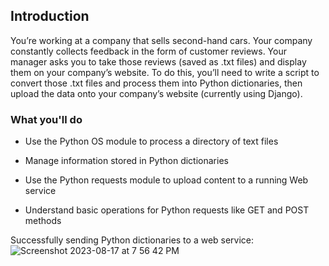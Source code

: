 ## Introduction
You’re working at a company that sells second-hand cars. Your company constantly collects feedback in the form of customer reviews. 
Your manager asks you to take those reviews (saved as .txt files) and display them on your company’s website. To do this, you’ll need 
to write a script to convert those .txt files and process them into Python dictionaries, then upload the data onto your company’s 
website (currently using Django).

### What you'll do
- Use the Python OS module to process a directory of text files 

- Manage information stored in Python dictionaries

- Use the Python requests module to upload content to a running Web service

- Understand basic operations for Python requests like GET and POST methods 


Successfully sending Python dictionaries to a web service: 
![Screenshot 2023-08-17 at 7 56 42 PM](https://github.com/jessicavanilla/Python-Learning-Projects/assets/104735599/e1384c17-b29d-4a16-9b83-0d9961558600)

